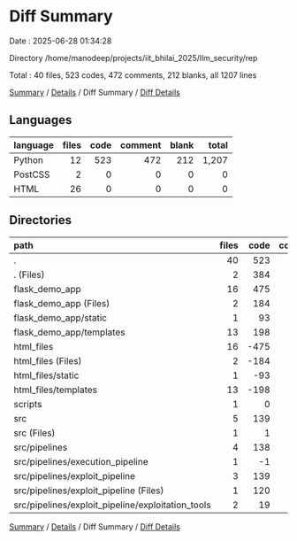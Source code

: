 # Diff Summary

Date : 2025-06-28 01:34:28

Directory /home/manodeep/projects/iit_bhilai_2025/llm_security/rep

Total : 40 files,  523 codes, 472 comments, 212 blanks, all 1207 lines

[Summary](results.md) / [Details](details.md) / Diff Summary / [Diff Details](diff-details.md)

## Languages
| language | files | code | comment | blank | total |
| :--- | ---: | ---: | ---: | ---: | ---: |
| Python | 12 | 523 | 472 | 212 | 1,207 |
| PostCSS | 2 | 0 | 0 | 0 | 0 |
| HTML | 26 | 0 | 0 | 0 | 0 |

## Directories
| path | files | code | comment | blank | total |
| :--- | ---: | ---: | ---: | ---: | ---: |
| . | 40 | 523 | 472 | 212 | 1,207 |
| . (Files) | 2 | 384 | 489 | 146 | 1,019 |
| flask_demo_app | 16 | 475 | 17 | 127 | 619 |
| flask_demo_app (Files) | 2 | 184 | 14 | 50 | 248 |
| flask_demo_app/static | 1 | 93 | 3 | 18 | 114 |
| flask_demo_app/templates | 13 | 198 | 0 | 59 | 257 |
| html_files | 16 | -475 | -17 | -127 | -619 |
| html_files (Files) | 2 | -184 | -14 | -50 | -248 |
| html_files/static | 1 | -93 | -3 | -18 | -114 |
| html_files/templates | 13 | -198 | 0 | -59 | -257 |
| scripts | 1 | 0 | 0 | -1 | -1 |
| src | 5 | 139 | -17 | 67 | 189 |
| src (Files) | 1 | 1 | 0 | 0 | 1 |
| src/pipelines | 4 | 138 | -17 | 67 | 188 |
| src/pipelines/execution_pipeline | 1 | -1 | 0 | 1 | 0 |
| src/pipelines/exploit_pipeline | 3 | 139 | -17 | 66 | 188 |
| src/pipelines/exploit_pipeline (Files) | 1 | 120 | 2 | 46 | 168 |
| src/pipelines/exploit_pipeline/exploitation_tools | 2 | 19 | -19 | 20 | 20 |

[Summary](results.md) / [Details](details.md) / Diff Summary / [Diff Details](diff-details.md)